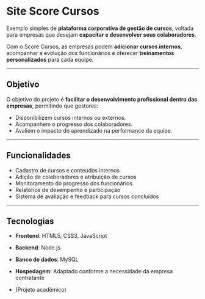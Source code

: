 # Site Score Cursos

Exemplo simples de **plataforma corporativa de gestão de cursos**, voltada para empresas que desejam **capacitar e desenvolver seus colaboradores**.  

Com o Score Cursos, as empresas podem **adicionar cursos internos**, acompanhar a evolução dos funcionários e oferecer **treinamentos personalizados** para cada equipe.

---

## Objetivo

O objetivo do projeto é **facilitar o desenvolvimento profissional dentro das empresas**, permitindo que gestores:

- Disponibilizem cursos internos ou externos.  
- Acompanhem o progresso dos colaboradores.  
- Avaliem o impacto do aprendizado na performance da equipe.

---

##  Funcionalidades

- Cadastro de cursos e conteúdos internos  
- Adição de colaboradores e atribuição de cursos  
- Monitoramento do progresso dos funcionários  
- Relatórios de desempenho e participação  
- Sistema de avaliação e feedback para cursos concluídos  

---

## Tecnologias

- **Frontend**: HTML5, CSS3, JavaScript  
- **Backend**: Node.js  
- **Banco de dados**: MySQL
- **Hospedagem**: Adaptado conforme a necessidade da empresa contratante

- (Projeto acadêmico)

